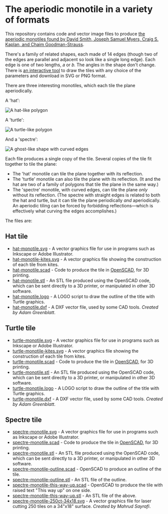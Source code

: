 # The aperiodic monotile in a variety of formats

This repository contains code and vector image files to produce [the aperiodic monotiles found by David Smith, Joseph Samuel Myers, Craig S. Kaplan, and Chaim Goodman-Strauss](https://cs.uwaterloo.ca/~csk/hat/).

There's a family of related shapes, each made of 14 edges (though two of the edges are parallel and adjacent so look like a single long edge).
Each edge is one of two lengths, 𝑎 or 𝑏. The angles in the shape don't change.
There is [an interactive tool](https://somethingorotherwhatever.com/aperiodic-monotile/interactive.html) to draw the tiles with any choice of the parameters and download in SVG or PNG format.

There are three interesting monotiles, which each tile the plane aperiodically.

A 'hat':

![A hat-like polygon](hat-monotile.png)

A 'turtle':

![A turtle-like polygon](turtle-monotile.png)

And a 'spectre':

![A ghost-like shape with curved edges](spectre-monotile.png)

Each file produces a single copy of the tile. Several copies of the tile fit together to tile the plane:

* The 'hat' monotile can tile the plane together with its reflection.
* The 'turtle' monotile can also tile the plane with its reflection. (It and the hat are two of a family of polygons that tile the plane in the same way.)
* The 'spectre' monotile, with curved edges, can tile the plane _only_ without its reflection. (The spectre with straight edges is related to both the hat and turtle, but it can tile the plane periodically _and_ aperiodically. An aperiodic tiling can be forced by forbidding reflections—which is effectively what curving the edges accomplishes.)

The files are:

## Hat tile

* [hat-monotile.svg](hat-monotile.svg) - A vector graphics file for use in programs such as Inkscape or Adobe Illustrator.
* [hat-monotile-kites.svg](hat-monotile-kites.svg) - A vector graphics file showing the construction of each tile from kites.
* [hat-monotile.scad](hat-monotile.scad) - Code to produce the tile in [OpenSCAD](https://openscad.org/), for 3D printing.
* [hat-monotile.stl](hat-monotile.stl) - An STL file produced using the OpenSCAD code, which can be sent directly to a 3D printer, or manipulated in other 3D software.
* [hat-monotile.logo](hat-monotile.logo) - A LOGO script to draw the outline of the title with Turtle graphics.
* [hat-monotile.dxf](hat-monotile.dxf) - A DXF vector file, used by some CAD tools. *Created by Adam Greenblatt*.

## Turtle tile
* [turtle-monotile.svg](turtle-monotile.svg) - A vector graphics file for use in programs such as Inkscape or Adobe Illustrator.
* [turtle-monotile-kites.svg](turtle-monotile-kites.svg) - A vector graphics file showing the construction of each tile from kites.
* [turtle-monotile.scad](turtle-monotile.scad) - Code to produce the tile in [OpenSCAD](https://openscad.org/), for 3D printing.
* [turtle-monotile.stl](turtle-monotile.stl) - An STL file produced using the OpenSCAD code, which can be sent directly to a 3D printer, or manipulated in other 3D software.
* [turtle-monotile.logo](turtle-monotile.logo) - A LOGO script to draw the outline of the title with Turtle graphics.
* [turtle-monotile.dxf](turtle-monotile.dxf) - A DXF vector file, used by some CAD tools. *Created by Adam Greenblatt*.

## Spectre tile
* [spectre-monotile.svg](spectre-monotile.svg) - A vector graphics file for use in programs such as Inkscape or Adobe Illustrator.
* [spectre-monotile.scad](spectre-monotile.scad) - Code to produce the tile in [OpenSCAD](https://openscad.org/), for 3D printing.
* [spectre-monotile.stl](spectre-monotile.stl) - An STL file produced using the OpenSCAD code, which can be sent directly to a 3D printer, or manipulated in other 3D software.
* [spectre-monotile-outline.scad](spectre-monotile-outline.scad) - OpenSCAD to produce an outline of the tile.
* [spectre-monotile-outline.stl](spectre-monotile-outline.stl) - An STL file of the outline.
* [spectre-monotile-this-way-up.scad](spectre-monotile-this-way-up.scad) - OpenSCAD to produce the tile with raised text "This way up" on one side.
* [spectre-monotile-this-way-up.stl](spectre-monotile-this-way-up.stl) - An STL file of the above.
* [spectre-monotile-250ct-34x18.svg](spectre-monotile-250ct-34x18.svg) - A vector graphics file for laser cutting 250 tiles on a 34"x18" surface. *Created by Mahrud Sayrafi*.

